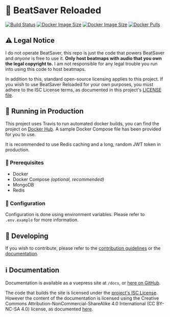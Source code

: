 # 🎵 BeatSaver Reloaded

[![Build Status](https://img.shields.io/travis/com/lolpants/beatsaver-reloaded.svg?style=flat-square)](https://travis-ci.com/lolPants/beatsaver-reloaded)
[![Docker Image Size](https://img.shields.io/microbadger/image-size/lolpants/beatsaver-reloaded/client-latest.svg?label=client%20image&style=flat-square)](https://hub.docker.com/r/lolpants/beatsaver-reloaded)
[![Docker Image Size](https://img.shields.io/microbadger/image-size/lolpants/beatsaver-reloaded/server-latest.svg?label=server%20image&style=flat-square)](https://hub.docker.com/r/lolpants/beatsaver-reloaded)
[![Docker Pulls](https://img.shields.io/docker/pulls/lolpants/beatsaver-reloaded.svg?style=flat-square&color=blue)](https://hub.docker.com/r/lolpants/beatsaver-reloaded)

## ⚠ Legal Notice
I do not operate BeatSaver, this repo is just the code that powers BeatSaver and *anyone* is free to use it. **Only host beatmaps with audio that you own the legal copyright to.** I am not responsible for any legal trouble you run into using this code to host beatmaps.

In addition to this, standard open-source licensing applies to this project. If you wish to use BeatSaver Reloaded for your own purposes, you must adhere to the ISC License terms, as documented in this project's [LICENSE file](https://github.com/lolPants/beatsaver-reloaded/blob/master/LICENSE).

## 🚀 Running in Production
This project uses Travis to run automated docker builds, you can find the project on [Docker Hub](https://hub.docker.com/r/lolpants/beatsaver-reloaded). A sample Docker Compose file has been provided for you to use.

It is recommended to use Redis caching and a long, random JWT token in production.

### 🛑 Prerequisites
* Docker
* Docker Compose *(optional, recommended)*
* MongoDB
* Redis

### 📝 Configuration
Configuration is done using environment variables. Please refer to `.env.example` for more information.

## 🔧 Developing
If you wish to contribute, please refer to the [contribution guidelines](https://github.com/lolPants/beatsaver-reloaded/blob/master/.github/CONTRIBUTING.md) or the [documentation](https://github.com/lolPants/beatsaver-reloaded/blob/master/docs/content/README.md).

## ℹ Documentation
Documentation is available as a vuepress site at `/docs`, or [here on GitHub](https://github.com/lolPants/beatsaver-reloaded/blob/master/docs/content/README.md).

The code that builds the site is licensed under the [project's ISC License](https://github.com/lolPants/beatsaver-reloaded/blob/master/LICENSE). However the content of the documentation is licensed using the Creative Commons Attribution-NonCommercial-ShareAlike 4.0 International (CC BY-NC-SA 4.0) license, as documented [here](https://github.com/lolPants/beatsaver-reloaded/tree/master/docs/LICENSE).
